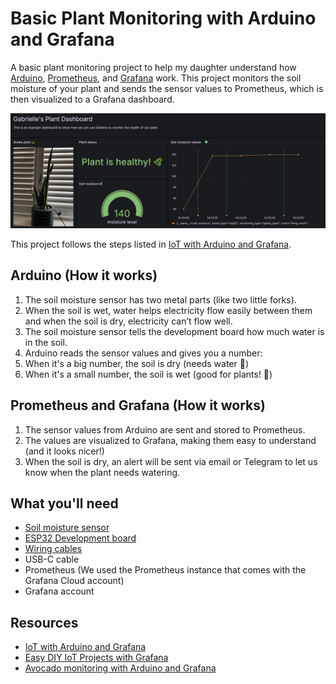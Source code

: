 # Basic Plant Monitoring with Arduino and Grafana

A basic plant monitoring project to help my daughter understand how [Arduino](https://www.arduino.cc/), [Prometheus](https://prometheus.io/), and [Grafana](https://grafana.com/) work. This project monitors the soil moisture of your plant and sends the sensor values to Prometheus, which is then visualized to a Grafana dashboard.

![Gabrielle's Plant Dashboard](./img/plant-dashboard.png)

This project follows the steps listed in [IoT with Arduino and Grafana](https://github.com/grafana/diy-iot).

## Arduino (How it works)

1. The soil moisture sensor has two metal parts (like two little forks). 
1. When the soil is wet, water helps electricity flow easily between them and when the soil is dry, electricity can’t flow well. 
1. The soil moisture sensor tells the development board how much water is in the soil.
1. Arduino reads the sensor values and gives you a number:
  1. When it's a big number, the soil is dry (needs water 🌵)
  1. When it's a small number, the soil is wet (good for plants! 🌱)

## Prometheus and Grafana (How it works)

1. The sensor values from Arduino are sent and stored to Prometheus.
1. The values are visualized to Grafana, making them easy to understand (and it looks nicer!)
1. When the soil is dry, an alert will be sent via email or Telegram to let us know when the plant needs watering.

## What you'll need

- [Soil moisture sensor](https://www.amazon.co.uk/AZDelivery-Moisture-Hygrometer-Arduino-including/dp/B07V4KXZ35/ref=sr_1_5?crid=1NOGJ9PHG5Q39&dib=eyJ2IjoiMSJ9.VEKloFU6urkv5BXmo9Spi2kdq71GnTp1LQuROyWwM0B4zVIQxpY1UUHWF5APqybu7tYaQMoBN3Sj2hogf-Brp7P-VPn-31rAXMpumAIon5EUkBIVBzw4FrbY5KMrd22qZk04_eC6SH7XD1dCxQcPfd1cYhBQeEfkiJcWYI3kBMc7-uyWRxCwfoZE_A83jWupv5-LZULjD6kGVeTlRZSZZXPFfCSTNS8cpT-Ik0_jc_iDqlQLMtsXOyUw1xFFUdhR-6sb9JxJ-Dqdcy74Q2dwE3ca9gFv9UdXaVGik74E6YjYIJ7a9Yt3D8OY0mEVn4BJKv7L2eOz-Gjvas-W9x4qjuxicxYulTiZNdhqdGFF8emEjZdWwpquBU0sR4GKCIh3TbYQqz0qBQsS_QDSe26cvpoai6HdJG13fpCG4TmoGh4XU-pyIvLAmkqsWHbY45DN.4WGIEgR3MccWm23imIdCA-1yBHgR6JryFADbRQmSFoQ&dib_tag=se&keywords=soil%2Bmoisture%2Bsensor%2Barduino&qid=1742388917&sprefix=soil%2Bmois%2Caps%2C83&sr=8-5&th=1)
- [ESP32 Development board](https://www.amazon.co.uk/ESP32-DevKitC-WROOM1-Development-Bluetooth/dp/B0CLD4QKT1/ref=sr_1_3?crid=WCB39PXEDR8S&dib=eyJ2IjoiMSJ9.9qzApprBe2BKFYZJ32VwzR7ssnWUufq5f8oHVupe1DA3kuT30fJ2FzrLXmWM2eojCGN3cTwqz7MzzoGkq1NKRZwLc9qJFrfbsLXTlf874qRWXfiG--s_945fXdfdgkzvpRcpRGtr6hqjMZ9z9h8wKyt_9Ct4SWeEeeF3gCo2Y-dLZy4TB3BCZYN1SyME5XPXnyZnxGGkhmrLOlnTNuKso2RToDU9xrQd1acLlW9JeKU.Z19BI5Jjz-rwRnz-Vwhvp703DqG8dSF51iPxPz9L4Xo&dib_tag=se&keywords=esp32+s3&qid=1742388963&sprefix=esp32+s3%2Caps%2C84&sr=8-3)
- [Wiring cables](https://www.amazon.co.uk/Elegoo-120pcs-Multicolored-Breadboard-arduino-colorful/dp/B01EV70C78/ref=sr_1_5?crid=C3NSXKUSEA9O&dib=eyJ2IjoiMSJ9.nVag69geZdTr8O6ihOeW9kRJoRtwhk2BRB1IamOFqniAzR9Swbpr-nhtnaWjO8fq6fldInD18D2vc6p5CTif0mRlwz2V--9qmah89lTwJzKcGtu_0kRKtf300g2zo7vxZbv0_nqiI5qIruoEAQLFkde891tOXI7vPmBdRhzI9P3bX7u4OU2X4pAow0dOHAMXMXwWirY6GGZYP6_MpdBCyQcRG87SlWusNruYbFT4tDVy9rNE1gGlRPWyH5s4fql3Dq8ctxO0dk26hY3yUdoOTprO2xD-V43zl4QzBRREHXl_Pd5mjDy9xGjB_CkBmg0ryNIaXDKtXdzVuGcs4kmxHfwUxpjysmdQfrr5ZYHmI8JCErnp0aFugNwX7H-5UX_7Q4eMblHWcTJbqe-XkhL2FN1o5P6iblJiWjeVpXBYUa_e2OEYPEgOGZSpQtVEFg3c.7oK9ZxfNVrA2b8rr_jMB8UevXhRJoc34VrZM_y-pknM&dib_tag=se&keywords=jumper+cables+arduino&qid=1742389010&sprefix=jumper+cables+%2Caps%2C94&sr=8-5)
- USB-C cable
- Prometheus (We used the Prometheus instance that comes with the Grafana Cloud account)
- Grafana account

## Resources

- [IoT with Arduino and Grafana](https://github.com/grafana/diy-iot)
- [Easy DIY IoT Projects with Grafana](https://grafana.com/events/grafanacon/2021/diy-iot/)
- [Avocado monitoring with Arduino and Grafana](https://github.com/ivanahuckova/avocado_monitoring_grafana)
